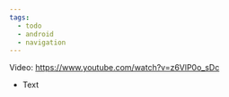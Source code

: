 ```yaml
---
tags:
  - todo
  - android
  - navigation
---
```

Video: https://www.youtube.com/watch?v=z6VlP0o_sDc
- Text